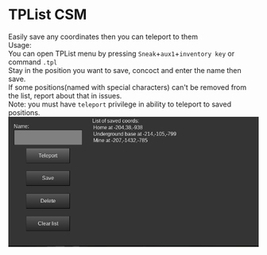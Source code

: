 # TPList CSM
Easily save any coordinates then you can teleport to them  
Usage:  
You can open TPList menu by pressing `Sneak`+`aux1`+`inventory key` or command `.tpl`  
Stay in the position you want to save, concoct and enter the name then save.  
If some positions(named with special characters) can't be removed from the list, report about that in issues.  
  Note: you must have `teleport` privilege in ability to teleport to saved positions.  
![Alt text](/screenshot.png?raw=true)
